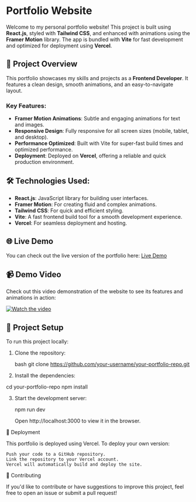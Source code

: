 # Portfolio Website

Welcome to my personal portfolio website! This project is built using **React.js**, styled with **Tailwind CSS**, and enhanced with animations using the **Framer Motion** library. The app is bundled with **Vite** for fast development and optimized for deployment using **Vercel**.

## 🚀 Project Overview

This portfolio showcases my skills and projects as a **Frontend Developer**. It features a clean design, smooth animations, and an easy-to-navigate layout. 

### Key Features:
- **Framer Motion Animations**: Subtle and engaging animations for text and images.
- **Responsive Design**: Fully responsive for all screen sizes (mobile, tablet, and desktop).
- **Performance Optimized**: Built with Vite for super-fast build times and optimized performance.
- **Deployment**: Deployed on **Vercel**, offering a reliable and quick production environment.

## 🛠️ Technologies Used:
- **React.js**: JavaScript library for building user interfaces.
- **Framer Motion**: For creating fluid and complex animations.
- **Tailwind CSS**: For quick and efficient styling.
- **Vite**: A fast frontend build tool for a smooth development experience.
- **Vercel**: For seamless deployment and hosting.

## 🌐 Live Demo

You can check out the live version of the portfolio here: [Live Demo](https://muskanchoudhary.vercel.app/)

## 📹 Demo Video

Check out this video demonstration of the website to see its features and animations in action:

[![Watch the video](https://img.youtube.com/vi/your-demo-video-id/hqdefault.jpg)](https://youtu.be/your-demo-video-id)

## 📂 Project Setup

To run this project locally:

1. Clone the repository:

   bash
   git clone https://github.com/your-username/your-portfolio-repo.git
   
2. Install the dependencies:

  cd your-portfolio-repo
  npm install

3. Start the development server:

    npm run dev

    Open http://localhost:3000 to view it in the browser.

🚀 Deployment

This portfolio is deployed using Vercel. To deploy your own version:

    Push your code to a GitHub repository.
    Link the repository to your Vercel account.
    Vercel will automatically build and deploy the site.

🤝 Contributing

If you'd like to contribute or have suggestions to improve this project, feel free to open an issue or submit a pull request!

